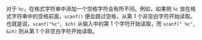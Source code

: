 对于 `%c`，在格式字符串中添加一个空格字符会有所不同。例如，如果把 `%c` 放在格式字符串中的空格前面，`scanf()` 便会跳过空格，从第 1 个非空白字符开始读取。也就是说，`scanf("%c", $ch)` 从输入中的第 1 个字符开始读取，而 `scanf(" %c", &ch)` 则从第 1 个非空白字符开始读取。
